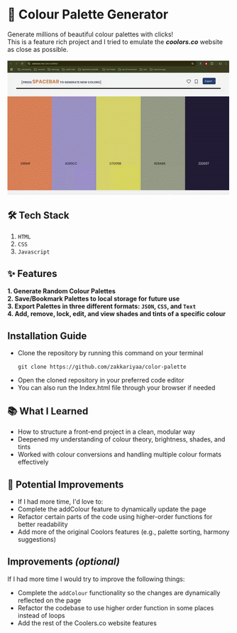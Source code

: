 # 🎨 Colour Palette Generator
Generate millions of beautiful colour palettes with clicks! <br />
This is a feature rich project and I tried to emulate the ***coolors.co*** website as close as possible. <br /><br />
![demo gif](https://github.com/zakkariyaa/color-palette/blob/master/output.gif)

## 🛠 Tech Stack
1. <code>HTML</code><br />
2. <code>CSS</code><br />
3. <code>Javascript</code><br />

## ✨ Features
**1. Generate Random Colour Palettes** <br />
**2. Save/Bookmark Palettes to local storage for future use** <br />
**3. Export Palettes in three different formats: <code>JSON</code>, <code>CSS</code>, and <code>Text</code>** <br />
**4. Add, remove, lock, edit, and view shades and tints of a specific colour** <br />

## Installation Guide
- Clone the repository by running this command on your terminal
  ``` terminal
  git clone https://github.com/zakkariyaa/color-palette
  ```
- Open the cloned repository in your preferred code editor
- You can also run the Index.html file through your browser if needed

## 📚 What I Learned
- How to structure a front-end project in a clean, modular way
- Deepened my understanding of colour theory, brightness, shades, and tints
- Worked with colour conversions and handling multiple colour formats effectively

## 🔧 Potential Improvements
- If I had more time, I'd love to:
- Complete the addColour feature to dynamically update the page
- Refactor certain parts of the code using higher-order functions for better readability
- Add more of the original Coolors features (e.g., palette sorting, harmony suggestions)

## Improvements *(optional)*
If I had more time I would try to improve the following things:
- Complete the <code>addColour</code> functionality so the changes are dynamically reflected on the page <br />
- Refactor the codebase to use higher order function in some places instead of loops
- Add the rest of the Coolers.co website features
